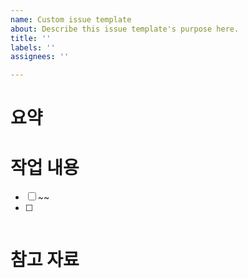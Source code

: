 ```yaml
---
name: Custom issue template
about: Describe this issue template's purpose here.
title: ''
labels: ''
assignees: ''

---
```


# 요약


# 작업 내용
- [ ] ~~
- [ ] ~~~

# 참고 자료
